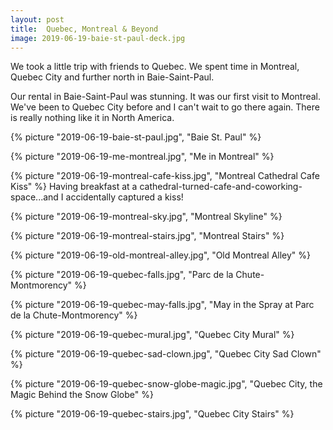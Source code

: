 ```yaml
---
layout: post
title:  Quebec, Montreal & Beyond
image: 2019-06-19-baie-st-paul-deck.jpg
---
```

   
We took a little trip with friends to Quebec. We spent time in Montreal, Quebec City and further north in Baie-Saint-Paul.

Our rental in Baie-Saint-Paul was stunning. It was our first visit to Montreal. We've been to Quebec City before and I can't
wait to go there again. There is really nothing like it in North America. 
     

<!--more-->
  
  {% picture "2019-06-19-baie-st-paul.jpg", "Baie St. Paul" %}
  
  {% picture "2019-06-19-me-montreal.jpg", "Me in Montreal" %}
  
  {% picture "2019-06-19-montreal-cafe-kiss.jpg", "Montreal Cathedral Cafe Kiss" %}
  Having breakfast at a cathedral-turned-cafe-and-coworking-space...and I accidentally captured a kiss!
  
  {% picture "2019-06-19-montreal-sky.jpg", "Montreal Skyline" %}
  
  {% picture "2019-06-19-montreal-stairs.jpg", "Montreal Stairs" %}
  
  {% picture "2019-06-19-old-montreal-alley.jpg", "Old Montreal Alley" %}
  
  {% picture "2019-06-19-quebec-falls.jpg", "Parc de la Chute-Montmorency" %}
  
  {% picture "2019-06-19-quebec-may-falls.jpg", "May in the Spray at Parc de la Chute-Montmorency" %}
  
  {% picture "2019-06-19-quebec-mural.jpg", "Quebec City Mural" %}
  
  {% picture "2019-06-19-quebec-sad-clown.jpg", "Quebec City Sad Clown" %}
  
  {% picture "2019-06-19-quebec-snow-globe-magic.jpg", "Quebec City, the Magic Behind the Snow Globe" %}

  {% picture "2019-06-19-quebec-stairs.jpg", "Quebec City Stairs" %}  
    
